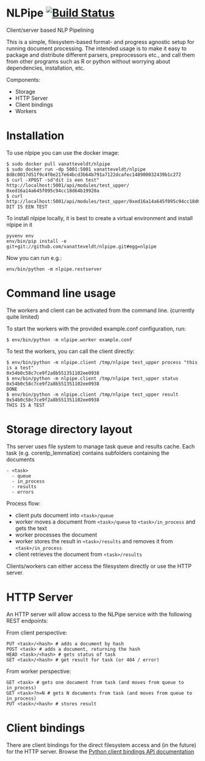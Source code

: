 # NLPipe [![Build Status](https://travis-ci.org/vanatteveldt/nlpipe.png?branch=master)](https://travis-ci.org/vanatteveldt/nlpipe)

Client/server based NLP Pipelining

This is a simple, filesystem-based format- and progress agnostic setup for running document processing.
The intended usage is to make it easy to package and distribute different parsers, preprocessors etc.,
and call them from other programs such as R or python without worrying about dependencies, installation, etc. 

Components:

- Storage
- HTTP Server
- Client bindings
- Workers

Installation
===

To use nlpipe you can use the docker image:

```{sh}
$ sudo docker pull vanatteveldt/nlpipe
$ sudo docker run -dp 5001:5001 vanatteveldt/nlpipe
8d8c0017d51f9c4f0e217e64bcd3b64b791a7122dcafec148900032439b1c272
$ curl -XPOST -sd"dit is een test" http://localhost:5001/api/modules/test_upper/
0xed16a14a645f095c94cc18d64b19920a
$ curl http://localhost:5001/api/modules/test_upper/0xed16a14a645f095c94cc18d64b19920a
DIT IS EEN TEST
```

To install nlpipe locally, it is best to create a virtual environment and install nlpipe in it


```{sh}
pyvenv env
env/bin/pip install -e git+git://github.com/vanatteveldt/nlpipe.git#egg=nlpipe
```
Now you can run e.g.:

```{sh}
env/bin/python -m nlpipe.restserver
```

Command line usage
===

The workers and client can be activated from the command line. (currently quite limited)

To start the workers with the provided example.conf configuration, run:

```{sh}
$ env/bin/python -m nlpipe.worker example.conf 
```

To test the workers, you can call the client directly:
```{sh}
$ env/bin/python -m nlpipe.client /tmp/nlpipe test_upper process "this is a test"
0x54b0c58c7ce9f2a8b551351102ee0938
$ env/bin/python -m nlpipe.client /tmp/nlpipe test_upper status 0x54b0c58c7ce9f2a8b551351102ee0938
DONE
$ env/bin/python -m nlpipe.client /tmp/nlpipe test_upper result 0x54b0c58c7ce9f2a8b551351102ee0938
THIS IS A TEST
```


Storage directory layout
===

Ths server uses file system to manage task queue and results cache. 
Each task (e.g. corenlp_lemmatize) contains subfolders containing the documents

```
- <task>
  - queue
  - in_process
  - results
  - errors
```

Process flow:
- client puts document into `<task>/queue`
- worker moves a document from `<task>/queue` to `<task>/in_process` and gets the text
- worker processes the document
- worker stores the result in `<task>/results` and removes it from `<task>/in_process`
- client retrieves the document from `<task>/results`

Clients/workers can either access the filesystem directly or use the HTTP server. 

HTTP Server
====

An HTTP server will allow access to the NLPipe service with the following REST endpoints:

From client perspective:

```
PUT <task>/<hash> # adds a document by hash
POST <task> # adds a document, returning the hash
HEAD <task>/<hash> # gets status of task
GET <task>/<hash> # get result for task (or 404 / error)
```

From worker perspective:

```
GET <task> # gets one document from task (and moves from queue to in_process)
GET <task>?n=N # gets N documents from task (and moves from queue to in_process)
PUT <task>/<hash> # stores result 
```

Client bindings
===

There are client bindings for the direct filesystem access and (in the future) for the HTTP server.
Browse the [Python client bindings API documentation](http://nlpipe.readthedocs.io/en/latest/nlpipe.html)
